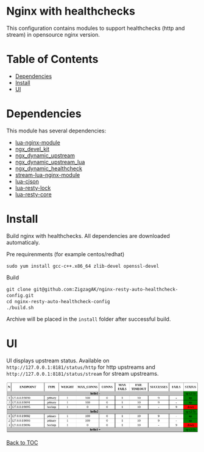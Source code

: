 # Nginx with healthchecks
This configuration contains modules to support healthchecks (http and stream) in opensource nginx version.

Table of Contents
=================

* [Dependencies](#dependencies)
* [Install](#install)
* [UI](#ui)

Dependencies
============

This module has several dependencies:
* [lua-nginx-module](https://github.com/openresty/lua-nginx-module)
* [ngx_devel_kit](https://github.com/simpl/ngx_devel_kit)
* [ngx_dynamic_upstream](https://github.com/ZigzagAK/ngx_dynamic_upstream)
* [ngx_dynamic_upstream_lua](https://github.com/ZigzagAK/ngx_dynamic_upstream_lua)
* [ngx_dynamic_healthcheck](https://github.com/ZigzagAK/ngx_dynamic_healthcheck)
* [stream-lua-nginx-module](https://github.com/ZigzagAK/stream-lua-nginx-module)
* [lua-cjson](https://github.com/openresty/lua-cjson)
* [lua-resty-lock](https://github.com/openresty/lua-resty-lock)
* [lua-resty-core](https://github.com/openresty/lua-resty-core)

Install
=======

Build nginx with healthchecks.
All dependencies are downloaded automaticaly.

Pre requirenments (for example centos/redhat)

```
sudo yum install gcc-c++.x86_64 zlib-devel openssl-devel
```

Build

```
git clone git@github.com:ZigzagAK/nginx-resty-auto-healthcheck-config.git
cd nginx-resty-auto-healthcheck-config
./build.sh
```

Archive will be placed in the `install` folder after successful build.

UI
==
UI displays upstream status.
Available on `http://127.0.0.1:8181/status/http` for http upstreams and `http://127.0.0.1:8181/status/stream` for stream upstreams.

![UI](status.png)

[Back to TOC](#table-of-contents)